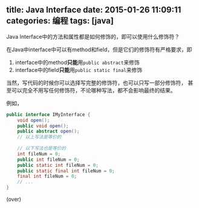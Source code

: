 ﻿title: Java Interface
date: 2015-01-26 11:09:11
categories: 编程
tags: [java]
---

Java Interface中的方法和属性都是如何修饰的，即可以使用什么修饰符？

<!-- more -->

在Java中interface中可以有method和field，但是它们的修饰符有严格要求，即

1. interface中的method**只能**用`public abstract`来修饰
2. interface中的field**只能**用`public static final`来修饰

当然，写代码的时候你可以选择写完整的修饰符，也可以只写一部分修饰符，
甚至可以完全不用写任何修饰符，不论哪种写法，都不会影响最终的结果。

例如，

```java
public interface IMyInterface {
    void open();
    public void open();
    public abstract open();
    // 以上写法是等价的
    
    // 以下写法也是等价的
    int fileNum = 0;
    public int fileNum = 0;
    public static int fileNum = 0;
    public static final int fileNum = 0;
    final int fileNum = 0;
    // ...
}
```

(over)